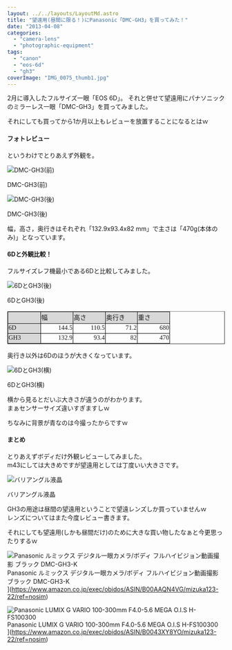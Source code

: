 ```yaml
---
layout: ../../layouts/LayoutMd.astro
title: "望遠用(昼間に限る！)にPanasonic「DMC-GH3」を買ってみた！"
date: "2013-04-08"
categories: 
  - "camera-lens"
  - "photographic-equipment"
tags: 
  - "canon"
  - "eos-6d"
  - "gh3"
coverImage: "IMG_0075_thumb1.jpg"
---
```


2月に導入したフルサイズ一眼「EOS 6D」。 それと併せて望遠用にパナソニックのミラーレス一眼「DMC-GH3」を買ってみました。

それにしても買ってから1か月以上もレビューを放置することになるとはｗ

#### フォトレビュー

というわけでとりあえず外観を。

![DMC-GH3(前)](/archive/images/IMG_0075_thumb.jpg "DMC-GH3(前)")
  
DMC-GH3(前)

![DMC-GH3(後)](/archive/images/IMG_0076_thumb.jpg "DMC-GH3(後)")
  
DMC-GH3(後)

幅，高さ，奥行きはそれぞれ「132.9x93.4x82 mm」で主さは「470g(本体のみ)」となっています。

#### 6Dと外観比較！

フルサイズレフ機最小である6Dと比較してみました。

![6DとGH3(後)](/archive/images/DSC03361_thumb.jpg "6DとGH3(後)")
  
6DとGH3(後)

<table style="border-collapse: collapse; line-height: normal" cellspacing="0" cellpadding="0" width="362" border="1"><colgroup><col style="width: 54pt" width="72"></colgroup><tbody><tr style="height: 13.5pt"><td class="xl66" style="border-left-width: 0.5pt; border-right-width: 0.5pt; border-top-color: windowtext; vertical-align: middle; border-bottom-width: 0.5pt; border-bottom-color: windowtext; padding-top: 1px; padding-left: 1px; border-right-color: windowtext; padding-right: 1px; border-top-width: 0.5pt; background-color: #d8d8d8; border-left-color: windowtext" height="18" width="73">&nbsp;</td><td class="xl66" style="border-right-width: 0.5pt; border-top-color: windowtext; vertical-align: middle; border-bottom-width: 0.5pt; border-bottom-color: windowtext; padding-top: 1px; padding-left: 1px; border-left: medium none; border-right-color: windowtext; padding-right: 1px; border-top-width: 0.5pt; background-color: #d8d8d8" width="72"><span style="font-family: 'ＭＳ Ｐゴシック'"><span style="font-size: 11pt">幅</span></span></td><td class="xl66" style="border-right-width: 0.5pt; border-top-color: windowtext; vertical-align: middle; border-bottom-width: 0.5pt; border-bottom-color: windowtext; padding-top: 1px; padding-left: 1px; border-left: medium none; border-right-color: windowtext; padding-right: 1px; border-top-width: 0.5pt; background-color: #d8d8d8" width="72"><span style="font-family: 'ＭＳ Ｐゴシック'"><span style="font-size: 11pt">高さ</span></span></td><td class="xl66" style="border-right-width: 0.5pt; border-top-color: windowtext; vertical-align: middle; border-bottom-width: 0.5pt; border-bottom-color: windowtext; padding-top: 1px; padding-left: 1px; border-left: medium none; border-right-color: windowtext; padding-right: 1px; border-top-width: 0.5pt; background-color: #d8d8d8" width="71"><span style="font-family: 'ＭＳ Ｐゴシック'"><span style="font-size: 11pt">奥行き</span></span></td><td class="xl66" style="border-right-width: 0.5pt; border-top-color: windowtext; vertical-align: middle; border-bottom-width: 0.5pt; border-bottom-color: windowtext; padding-top: 1px; padding-left: 1px; border-left: medium none; border-right-color: windowtext; padding-right: 1px; border-top-width: 0.5pt; background-color: #d8d8d8" width="72"><span style="font-family: 'ＭＳ Ｐゴシック'"><span style="font-size: 11pt">重さ</span></span></td></tr><tr style="height: 13.5pt"><td class="xl66" style="border-left-width: 0.5pt; border-top: medium none; border-right-width: 0.5pt; vertical-align: middle; border-bottom-width: 0.5pt; border-bottom-color: windowtext; padding-top: 1px; padding-left: 1px; border-right-color: windowtext; padding-right: 1px; background-color: #d8d8d8; border-left-color: windowtext" height="18" width="73"><span style="font-family: 'ＭＳ Ｐゴシック'"><span style="font-size: 11pt">6D</span></span></td><td class="xl65" style="border-top: medium none; border-right-width: 0.5pt; vertical-align: middle; border-bottom-width: 0.5pt; border-bottom-color: windowtext; padding-top: 1px; padding-left: 1px; border-left: medium none; border-right-color: windowtext; padding-right: 1px; background-color: transparent" width="72" align="right"><span style="font-family: 'ＭＳ Ｐゴシック'"><span style="font-size: 11pt">144.5</span></span></td><td class="xl65" style="border-top: medium none; border-right-width: 0.5pt; vertical-align: middle; border-bottom-width: 0.5pt; border-bottom-color: windowtext; padding-top: 1px; padding-left: 1px; border-left: medium none; border-right-color: windowtext; padding-right: 1px; background-color: transparent" width="72" align="right"><span style="font-family: 'ＭＳ Ｐゴシック'"><span style="font-size: 11pt">110.5</span></span></td><td class="xl65" style="border-top: medium none; border-right-width: 0.5pt; vertical-align: middle; border-bottom-width: 0.5pt; border-bottom-color: windowtext; padding-top: 1px; padding-left: 1px; border-left: medium none; border-right-color: windowtext; padding-right: 1px; background-color: transparent" width="71" align="right"><span style="font-family: 'ＭＳ Ｐゴシック'"><span style="font-size: 11pt">71.2</span></span></td><td class="xl65" style="border-top: medium none; border-right-width: 0.5pt; vertical-align: middle; border-bottom-width: 0.5pt; border-bottom-color: windowtext; padding-top: 1px; padding-left: 1px; border-left: medium none; border-right-color: windowtext; padding-right: 1px; background-color: transparent" width="72" align="right"><span style="font-family: 'ＭＳ Ｐゴシック'"><span style="font-size: 11pt">680</span></span></td></tr><tr style="height: 13.5pt"><td class="xl66" style="border-left-width: 0.5pt; border-top: medium none; border-right-width: 0.5pt; vertical-align: middle; border-bottom-width: 0.5pt; border-bottom-color: windowtext; padding-top: 1px; padding-left: 1px; border-right-color: windowtext; padding-right: 1px; background-color: #d8d8d8; border-left-color: windowtext" height="18" width="73"><span style="font-family: 'ＭＳ Ｐゴシック'"><span style="font-size: 11pt">GH3</span></span></td><td class="xl65" style="border-top: medium none; border-right-width: 0.5pt; vertical-align: middle; border-bottom-width: 0.5pt; border-bottom-color: windowtext; padding-top: 1px; padding-left: 1px; border-left: medium none; border-right-color: windowtext; padding-right: 1px; background-color: transparent" width="72" align="right"><span style="font-family: 'ＭＳ Ｐゴシック'"><span style="font-size: 11pt">132.9</span></span></td><td class="xl65" style="border-top: medium none; border-right-width: 0.5pt; vertical-align: middle; border-bottom-width: 0.5pt; border-bottom-color: windowtext; padding-top: 1px; padding-left: 1px; border-left: medium none; border-right-color: windowtext; padding-right: 1px; background-color: transparent" width="72" align="right"><span style="font-family: 'ＭＳ Ｐゴシック'"><span style="font-size: 11pt">93.4</span></span></td><td class="xl65" style="border-top: medium none; border-right-width: 0.5pt; vertical-align: middle; border-bottom-width: 0.5pt; border-bottom-color: windowtext; padding-top: 1px; padding-left: 1px; border-left: medium none; border-right-color: windowtext; padding-right: 1px; background-color: transparent" width="71" align="right"><span style="font-family: 'ＭＳ Ｐゴシック'"><span style="font-size: 11pt">82</span></span></td><td class="xl65" style="border-top: medium none; border-right-width: 0.5pt; vertical-align: middle; border-bottom-width: 0.5pt; border-bottom-color: windowtext; padding-top: 1px; padding-left: 1px; border-left: medium none; border-right-color: windowtext; padding-right: 1px; background-color: transparent" width="72" align="right"><span style="font-family: 'ＭＳ Ｐゴシック'"><span style="font-size: 11pt">470</span></span></td></tr></tbody></table>

奥行き以外は6Dのほうが大きくなっています。

![6DとGH3(横)](/archive/images/DSC03362_thumb.jpg "6DとGH3(横)")
  
6DとGH3(横)

横から見るとだいぶ大きさが違うのがわかります。  
まぁセンサーサイズ違いすぎますしｗ

ちなみに背景が青なのは今撮ったからですｗ

#### まとめ

とりあえずボディだけ外観レビューしてみました。  
m43にしては大きめですが望遠用としては丁度いい大きさです。

![バリアングル液晶](/archive/images/DSC03363_thumb.jpg "バリアングル液晶")
  
バリアングル液晶

GH3の用途は昼間の望遠用ということで望遠レンズしか買っていませんｗ  
レンズについてはまた今度レビュー書きます。

それにしても望遠用(しかも昼間だけ)のために大きな買い物したなぁと今更思ったりするｗ

![Panasonic ルミックス デジタル一眼カメラ/ボディ フルハイビジョン動画撮影 ブラック DMC-GH3-K](/archive/images/414vmzTgGNL._SL160_.jpg)  
Panasonic ルミックス デジタル一眼カメラ/ボディ フルハイビジョン動画撮影 ブラック DMC-GH3-K  
](https://www.amazon.co.jp/exec/obidos/ASIN/B00AAQN4VG/mizuka123-22/ref=nosim)

![Panasonic LUMIX G VARIO 100-300mm F4.0-5.6 MEGA O.I.S H-FS100300](/archive/images/41bvvzX3d2L._SL160_.jpg)  
Panasonic LUMIX G VARIO 100-300mm F4.0-5.6 MEGA O.I.S H-FS100300  
](https://www.amazon.co.jp/exec/obidos/ASIN/B0043XY8YO/mizuka123-22/ref=nosim)

